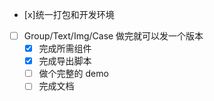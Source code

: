 
 - [x]统一打包和开发环境
 - [ ] Group/Text/Img/Case 做完就可以发一个版本
   - [x] 完成所需组件
   - [x]  完成导出脚本
   - [ ] 做个完整的 demo
   - [ ] 完成文档